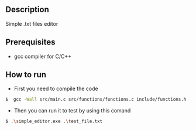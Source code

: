 ## Description

Simple .txt files editor

## Prerequisites

- gcc compiler for C/C++

## How to run

- First you need to compile the code

```bash
$  gcc -Wall src/main.c src/functions/functions.c include/functions.h -o simple_editor -lm
```

- Then you can run it to test by using this comand

```bash
$ .\simple_editor.exe .\test_file.txt
```
